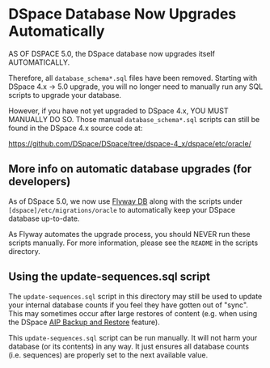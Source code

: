 # DSpace Database Now Upgrades Automatically

AS OF DSPACE 5.0, the DSpace database now upgrades itself AUTOMATICALLY.

Therefore, all `database_schema*.sql` files have been removed. Starting
with DSpace 4.x -> 5.0 upgrade, you will no longer need to manually run any 
SQL scripts to upgrade your database.

However, if you have not yet upgraded to DSpace 4.x, YOU MUST MANUALLY DO SO.
Those manual `database_schema*.sql` scripts can still be found in the 
DSpace 4.x source code at:

https://github.com/DSpace/DSpace/tree/dspace-4_x/dspace/etc/oracle/

## More info on automatic database upgrades (for developers)

As of DSpace 5.0, we now use [Flyway DB](http://flywaydb.org/) along with 
the scripts under `[dspace]/etc/migrations/oracle` to automatically keep your
DSpace database up-to-date.

As Flyway automates the upgrade process, you should NEVER run these scripts
manually. For more information, please see the `README` in the scripts directory.

## Using the update-sequences.sql script

The `update-sequences.sql` script in this directory may still be used to update
your internal database counts if you feel they have gotten out of "sync". This
may sometimes occur after large restores of content (e.g. when using the DSpace
[AIP Backup and Restore](https://wiki.duraspace.org/display/DSDOC5x/AIP+Backup+and+Restore) 
feature).

This `update-sequences.sql` script can be run manually. It will not harm your 
database (or its contents) in any way. It just ensures all database counts (i.e.
sequences) are properly set to the next available value.
